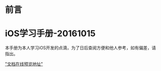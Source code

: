 # 前言

# iOS学习手册-20161015

本手册为本人学习iOS开发的点滴，为了日后查阅方便和他人参考，如有偏差，请指出。

["文档在线预览地址"](http://htmlpreview.github.io/?https://github.com/FantasticLBP/iOSKonwledge-Kit/blob/master/_book/index.html)

